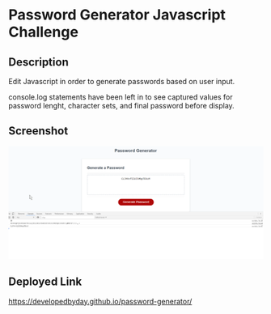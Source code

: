 # Password Generator Javascript Challenge

## Description
Edit Javascript in order to generate passwords based on user input. 

console.log statements have been left in to see captured values for password lenght, character sets, and final password before display. 

## Screenshot
![Screenshot](./assets/image/screenshot.png)

## Deployed Link
https://developedbyday.github.io/password-generator/